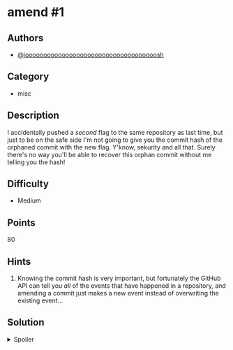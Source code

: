 # amend #1

## Authors
- [@joooooooooooooooooooooooooooooooooooosh](https://github.com/joooooooooooooooooooooooooooooooooooosh)

## Category
- misc

## Description

I accidentally pushed a *second* flag to the same repository as last time, but just to be on the safe side I'm not going to give you the commit hash of the orphaned commit with the new flag. Y'know, sekurity and all that. Surely there's no way you'll be able to recover this orphan commit without me telling you the hash!


## Difficulty
- Medium

## Points
80

## Hints
1. Knowing the commit hash is very important, but fortunately the GitHub API can tell you *all* of the events that have happened in a repository, and amending a commit just makes a new event instead of overwriting the existing event...

## Solution
<details>
<summary>Spoiler</summary>

### Idea

GitHub has an Events API that keeps track of everything that happens!

### Walkthrough

#### Note: if you are trying to replicate these steps, keep in mind that the GitHub Events API only keeps track of events for 90 days. Using this method after 90 days will not work unfortunately.

Visiting the GitHub Events API will easily show you everything that happened to a repository in the past 90 days (many people that solved this would likely have done so by finding [this StackOverflow post](https://stackoverflow.com/questions/28958327/does-github-remember-commit-ids/28958418#28958418)).
By visiting `https://api.github.com/repos/unswsecsoc/skylightctf22_amend/events` either in your browser or by making a request with `curl` and looking at the PushEvents you'll find another commit that doesn't exist in the visible history, `e7b908d6fd7fc1b7df623a1816aa6a23b7455460`. You can then use the techniques outlined in the writeup for `amend #0` to view the contents of this commit.

### Flag
`SKYLIGHT{am3nd1ng-do3s-n0t-del3te-f0r3v3r}`
</details>
